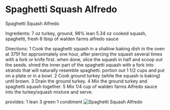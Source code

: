 # Spaghetti Squash Alfredo

Spaghetti Squash Alfredo

Ingredients:
7 oz turkey, ground, 98% lean
5.34 oz cooked squash, spaghetti, fresh
6 tbsp of walden farms alfredo sauce

Directions:
1 Cook the spaghetti squash in a shallow baking dish in the oven at 375f for approximately one hour, after piercing the squash several times with a fork or knife first. when done, slice the squash in half and scoop out the seeds. shred the inner part of the spaghetti squash with a fork into strands that will naturally resemble spaghetti. portion out 1 1/2 cups and put on a plate or in a bowl.
2 Cook ground turkey (while the squash is baking) until brown.
3 Drain the ground turkey.
4 Mix the ground turkey and spaghetti squash together.
5 Mix 1/4 cup of walden farms Alfredo sauce into the turkey/squash mixture and serve.

provides:
1 lean 3 green 1 condiment
![Spaghetti Squash Alfredo](/images/Spaghetti%20Squash%20Alfredo.png)

